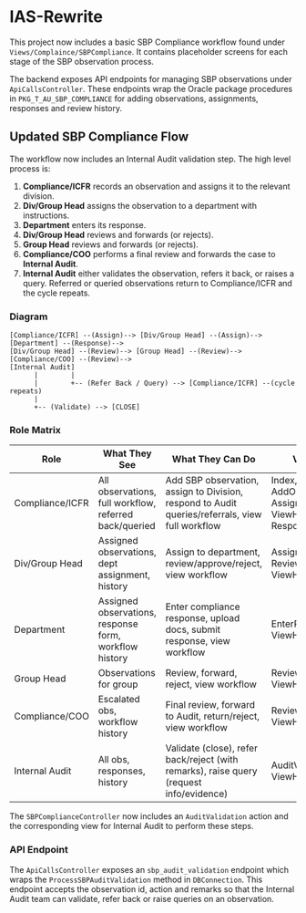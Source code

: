 # IAS-Rewrite

This project now includes a basic SBP Compliance workflow found under
`Views/Complaince/SBPCompliance`. It contains placeholder screens for each
stage of the SBP observation process.

The backend exposes API endpoints for managing SBP observations under
`ApiCallsController`. These endpoints wrap the Oracle package procedures in
`PKG_T_AU_SBP_COMPLIANCE` for adding observations, assignments, responses and
review history.

## Updated SBP Compliance Flow

The workflow now includes an Internal Audit validation step. The high level process is:

1. **Compliance/ICFR** records an observation and assigns it to the relevant division.
2. **Div/Group Head** assigns the observation to a department with instructions.
3. **Department** enters its response.
4. **Div/Group Head** reviews and forwards (or rejects).
5. **Group Head** reviews and forwards (or rejects).
6. **Compliance/COO** performs a final review and forwards the case to **Internal Audit**.
7. **Internal Audit** either validates the observation, refers it back, or raises a query.
   Referred or queried observations return to Compliance/ICFR and the cycle repeats.

### Diagram

```
[Compliance/ICFR] --(Assign)--> [Div/Group Head] --(Assign)--> [Department] --(Response)-->
[Div/Group Head] --(Review)--> [Group Head] --(Review)--> [Compliance/COO] --(Review)-->
[Internal Audit]
      |        |
      |        +-- (Refer Back / Query) --> [Compliance/ICFR] --(cycle repeats)
      |
      +-- (Validate) --> [CLOSE]
```

### Role Matrix

| **Role**        | **What They See**                                      | **What They Can Do**                                                                            | **Views Used**                                                     |
| --------------- | ------------------------------------------------------ | ----------------------------------------------------------------------------------------------- | ------------------------------------------------------------------ |
| Compliance/ICFR | All observations, full workflow, referred back/queried | Add SBP observation, assign to Division, respond to Audit queries/referrals, view full workflow | Index, AddObservation, AssignDivision, ViewHistory, RespondToAudit |
| Div/Group Head  | Assigned observations, dept assignment, history        | Assign to department, review/approve/reject, view workflow                                      | AssignDepartment, ReviewResponse, ViewHistory                      |
| Department      | Assigned observations, response form, workflow history | Enter compliance response, upload docs, submit response, view workflow                          | EnterResponse, ViewHistory                                         |
| Group Head      | Observations for group                                 | Review, forward, reject, view workflow                                                          | ReviewByGroupHead, ViewHistory                                     |
| Compliance/COO  | Escalated obs, workflow history                        | Final review, forward to Audit, return/reject, view workflow                                    | ReviewByCompliance, ViewHistory                                    |
| Internal Audit  | All obs, responses, history                            | Validate (close), refer back/reject (with remarks), raise query (request info/evidence)         | AuditValidation, ViewHistory                                       |

The `SBPComplianceController` now includes an `AuditValidation` action and the
corresponding view for Internal Audit to perform these steps.

### API Endpoint

The `ApiCallsController` exposes an `sbp_audit_validation` endpoint which wraps
the `ProcessSBPAuditValidation` method in `DBConnection`. This endpoint accepts
the observation id, action and remarks so that the Internal Audit team can
validate, refer back or raise queries on an observation.
